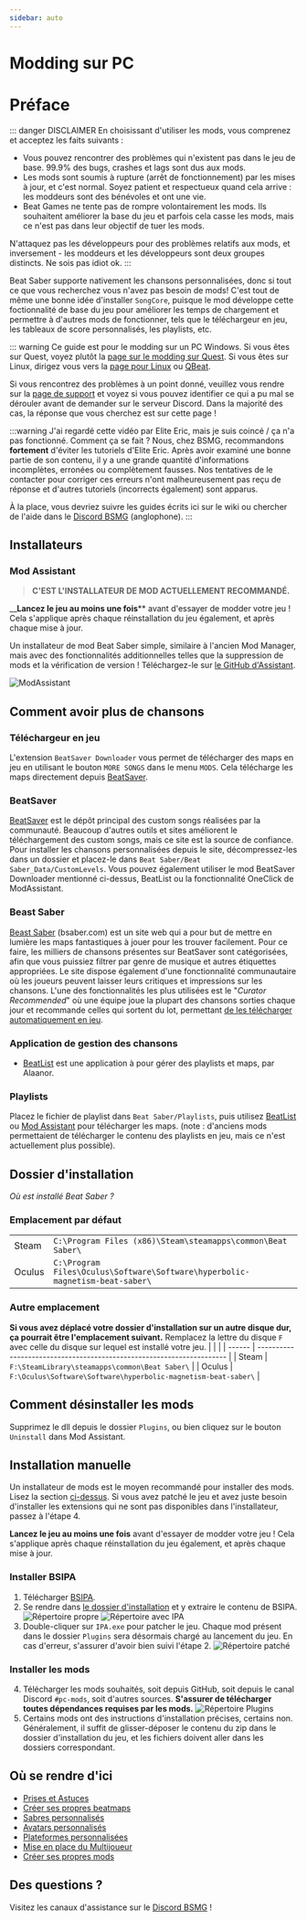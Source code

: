 ```yaml
---
sidebar: auto
---
```


# Modding sur PC
# Préface

::: danger DISCLAIMER En choisissant d'utiliser les mods, vous comprenez et acceptez les faits suivants :
- Vous pouvez rencontrer des problèmes qui n'existent pas dans le jeu de base. 99.9% des bugs, crashes et lags sont dus aux mods.
- Les mods sont soumis à rupture (arrêt de fonctionnement) par les mises à jour, et c'est normal. Soyez patient et respectueux quand cela arrive : les moddeurs sont des bénévoles et ont une vie.
- Beat Games ne tente pas de rompre volontairement les mods. Ils souhaitent améliorer la base du jeu et parfois cela casse les mods, mais ce n'est pas dans leur objectif de tuer les mods.

N'attaquez pas les développeurs pour des problèmes relatifs aux mods, et inversement - les moddeurs et les développeurs sont deux groupes distincts. Ne sois pas idiot ok. :::

Beat Saber supporte nativement les chansons personnalisées, donc si tout ce que vous recherchez vous n'avez pas besoin de mods! C'est tout de même une bonne idée d'installer `SongCore`, puisque le mod développe cette foctionnalité de base du jeu pour améliorer les temps de chargement et permettre à d'autres mods de fonctionner, tels que le téléchargeur en jeu, les tableaux de score personnalisés, les playlists, etc.

::: warning Ce guide est pour le modding sur un PC Windows. Si vous êtes sur Quest, voyez plutôt la [page sur le modding sur Quest](/fr/quest-modding.md). Si vous êtes sur Linux, dirigez vous vers la [page pour Linux](/fr/modding/linux.md) ou [QBeat](https://github.com/geefr/beatsaber-linux-goodies/blob/master/README.md).

Si vous rencontrez des problèmes à un point donné, veuillez vous rendre sur la [page de support](./support) et voyez si vous pouvez identifier ce qui a pu mal se dérouler avant de demander sur le serveur Discord. Dans la majorité des cas, la réponse que vous cherchez est sur cette page !

:::warning J'ai regardé cette vidéo par Elite Eric, mais je suis coincé / ça n'a pas fonctionné. Comment ça se fait ? Nous, chez BSMG, recommandons **fortement** d'éviter les tutoriels d'Elite Eric. Après avoir examiné une bonne partie de son contenu, il y a une grande quantité d'informations incomplètes, erronées ou complètement fausses. Nos tentatives de le contacter pour corriger ces erreurs n'ont malheureusement pas reçu de réponse et d'autres tutoriels (incorrects également) sont apparus.

À la place, vous devriez suivre les guides écrits ici sur le wiki ou chercher de l'aide dans le [Discord BSMG](https://discord.gg/beatsabermods) (anglophone). :::

## Installateurs
### Mod Assistant
> **C'EST L'INSTALLATEUR DE MOD ACTUELLEMENT RECOMMANDÉ.**

__**Lancez le jeu au moins une fois**** avant d'essayer de modder votre jeu ! Cela s'applique après chaque réinstallation du jeu également, et après chaque mise à jour.

Un installateur de mod Beat Saber simple, similaire à l'ancien Mod Manager, mais avec des fonctionnalités additionnelles telles que la suppression de mods et la vérification de version ! Téléchargez-le sur [le GitHub d'Assistant](https://github.com/Assistant/ModAssistant/releases/latest).

![ModAssistant](~@images/beginners-guide/modassistant.png)

## Comment avoir plus de chansons
### Téléchargeur en jeu
L'extension `BeatSaver Downloader` vous permet de télécharger des maps en jeu en utilisant le bouton `MORE SONGS` dans le menu `MODS`. Cela télécharge les maps directement depuis [BeatSaver](https://beatsaver.com).

### BeatSaver
[BeatSaver](https://beatsaver.com) est le dépôt principal des custom songs réalisées par la communauté. Beaucoup d'autres outils et sites améliorent le téléchargement des custom songs, mais ce site est la source de confiance. Pour installer les chansons personnalisées depuis le site, décompressez-les dans un dossier et placez-le dans `Beat Saber/Beat Saber_Data/CustomLevels`.  Vous pouvez également utiliser le mod BeatSaver Downloader mentionné ci-dessus, BeatList ou la fonctionnalité OneClick de ModAssistant.

### Beast Saber
[Beast Saber](https://www.bsaber.com) (bsaber.com) est un site web qui a pour but de mettre en lumière les maps fantastiques à jouer pour les trouver facilement. Pour ce faire, les milliers de chansons présentes sur BeatSaver sont catégorisées, afin que vous puissiez filtrer par genre de musique et autres étiquettes appropriées. Le site dispose également d'une fonctionnalité communautaire où les joueurs peuvent laisser leurs critiques et impressions sur les chansons. L'une des fonctionnalités les plus utilisées est le "*Curator Recommended*" où une équipe joue la plupart des chansons sorties chaque jour et recommande celles qui sortent du lot, permettant [de les télécharger automatiquement en jeu](https://bsaber.com/beatsync/).

### Application de gestion des chansons
* [BeatList](https://github.com/Alaanor/beatlist) est une application à pour gérer des playlists et maps, par Alaanor.

### Playlists
Placez le fichier de playlist dans `Beat Saber/Playlists`, puis utilisez [BeatList](https://github.com/Alaanor/beatlist) ou [Mod Assistant](https://github.com/Assistant/ModAssistant) pour télécharger les maps. (note : d'anciens mods permettaient de télécharger le contenu des playlists en jeu, mais ce n'est actuellement plus possible).

## Dossier d'installation
_Où est installé Beat Saber ?_

### Emplacement par défaut
|        |                                                                                      |
| ------ | ------------------------------------------------------------------------------------ |
| Steam  | `C:\Program Files (x86)\Steam\steamapps\common\Beat Saber\`                  |
| Oculus | `C:\Program Files\Oculus\Software\Software\hyperbolic-magnetism-beat-saber\` |

### Autre emplacement
**Si vous avez déplacé votre dossier d'installation sur un autre disque dur, ça pourrait être l'emplacement suivant.** Remplacez la lettre du disque `F` avec celle du disque sur lequel est installé votre jeu.
|        |                                                                       |
| ------ | --------------------------------------------------------------------- |
| Steam  | `F:\SteamLibrary\steamapps\common\Beat Saber\`                 |
| Oculus | `F:\Oculus\Software\Software\hyperbolic-magnetism-beat-saber\` |

## Comment désinstaller les mods
Supprimez le dll depuis le dossier `Plugins`, ou bien cliquez sur le bouton `Uninstall` dans Mod Assistant.

## Installation manuelle
Un installateur de mods est le moyen recommandé pour installer des mods. Lisez la section [ci-dessus](#installers). Si vous avez patché le jeu et avez juste besoin d'installer les extensions qui ne sont pas disponibles dans l'installateur, passez à l'étape 4.

**Lancez le jeu au moins une fois** avant d'essayer de modder votre jeu ! Cela s'applique après chaque réinstallation du jeu également, et après chaque mise à jour.
### Installer BSIPA
1. Télécharger [BSIPA](https://github.com/bsmg/BeatSaber-IPA-Reloaded/releases).
2. Se rendre dans [le dossier d'installation](#dossier-d-installation) et y extraire le contenu de BSIPA. ![Répertoire propre](~@images/beginners-guide/directory-clean.png "Répertoire propre") ![Répertoire avec IPA](~@images/beginners-guide/directory-ipa.png "Répertoire avec IPA")
3. Double-cliquer sur `IPA.exe` pour patcher le jeu. Chaque mod présent dans le dossier `Plugins` sera désormais chargé au lancement du jeu. En cas d'erreur, s'assurer d'avoir bien suivi l'étape 2. ![Répertoire patché](~@images/beginners-guide/directory-patched.png "Répertoire patché")

### Installer les mods
4. Télécharger les mods souhaités, soit depuis GitHub, soit depuis le canal Discord `#pc-mods`, soit d'autres sources. **S'assurer de télécharger toutes dépendances requises par les mods.** ![Répertoire Plugins](~@images/beginners-guide/directory-plugins.png "Répertoire Plugins")
5. Certains mods ont des instructions d'installation précises, certains non. Généralement, il suffit de glisser-déposer le contenu du zip dans le dossier d'installation du jeu, et les fichiers doivent aller dans les dossiers correspondant.


## Où se rendre d'ici
* [Prises et Astuces](./grips-and-tricks.md)
* [Créer ses propres beatmaps](/mapping/)
* [Sabres personnalisés](/models/custom-sabers.md)
* [Avatars personnalisés](/models/custom-avatars.md)
* [Plateformes personnalisées](/models/custom-platforms.md)
* [Mise en place du Multijoueur](https://bs.assistant.moe/Multiplayer/)
* [Créer ses propres mods](/modding/)

## Des questions ?
Visitez les canaux d'assistance sur le [Discord BSMG](https://discord.gg/beatsabermods) !
